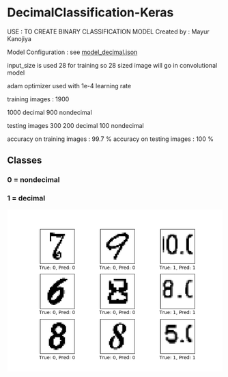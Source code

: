 # DecimalClassification-Keras



USE : TO CREATE BINARY CLASSIFICATION MODEL
Created by : Mayur Kanojiya

Model Configuration :
 see <a href="https://github.com/KMKnation/DecimalClassification-Keras/blob/master/models/final/model_decimal.json ">model_decimal.json<a>

input_size is used 28 for training so 28 sized image will go in convolutional model

adam optimizer used with 1e-4 learning rate

training images : 1900

1000 decimal 900 nondecimal

testing images 300
200 decimal 100 nondecimal

accuracy on training images : 99.7 %
accuracy on testing images : 100 %



## Classes
### 0 = nondecimal
### 1 = decimal

<img src="https://raw.githubusercontent.com/KMKnation/DecimalClassification-Keras/master/visual.png" alt="Decimal Classification Visual"/>
